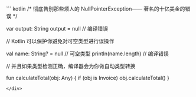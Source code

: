 <div class="sample" markdown="1" mode="kotlin" theme="idea" data-highlight-only="1" auto-indent="false">
``` kotlin
/*
 彻底告别那些烦人的 NullPointerException——
著名的十亿美金的错误
*/

var output: String
output = null   // 编译错误

// Kotlin 可以保护你避免对可空类型进行误操作

val name: String? = null    // 可空类型
println(name.length)        // 编译错误

// 并且如果类型检测正确，编译器会为你做自动类型转换

fun calculateTotal(obj: Any) {
    if (obj is Invoice)
        obj.calculateTotal()
}
```
</div>
